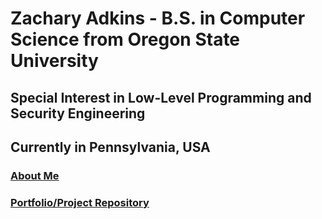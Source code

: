 # Zachary Adkins - B.S. in Computer Science from Oregon State University
## Special Interest in Low-Level Programming and Security Engineering
## Currently in Pennsylvania, USA

### [About Me](about.md)

### [Portfolio/Project Repository](projects.md)
